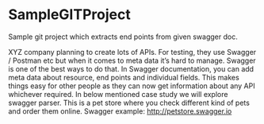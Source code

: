 # SampleGITProject

Sample git project which extracts end points from given swagger doc.

XYZ company planning to create lots of APIs. For testing, they use Swagger / Postman etc but when it comes to meta data it’s hard to manage. Swagger is one of the best ways to do that. In Swagger documentation, you can add meta data about resource, end points and individual fields. This makes things easy for other people as they can now get information about any API whichever required. In below mentioned case study we will explore swagger parser. This is a pet store where you check different kind of pets and order them online. Swagger example: http://petstore.swagger.io 
